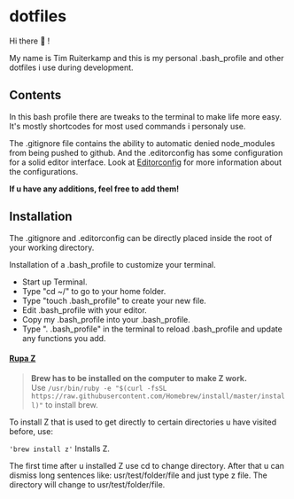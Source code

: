 # dotfiles

Hi there 🚀 !

My name is Tim Ruiterkamp and this is my personal .bash_profile and other dotfiles i use during development.


## Contents
In this bash profile there are tweaks to the terminal to make life more easy. It's mostly shortcodes for most used commands i personaly use.

The .gitignore file contains the ability to automatic denied node_modules from being pushed to github. And the .editorconfig has some configuration for a solid editor interface. Look at [Editorconfig](http://editorconfig.org/) for more information about the configurations.

**If u have any additions, feel free to add them!**

## Installation

The .gitignore and .editorconfig can be directly placed inside the root of your working directory.

Installation of a .bash_profile to customize your terminal.
* Start up Terminal.
* Type "cd ~/" to go to your home folder.
* Type "touch .bash_profile" to create your new file.
* Edit .bash_profile with your editor.
* Copy my .bash_profile into your .bash_profile.
* Type ". .bash_profile" in the terminal to reload .bash_profile and update any functions you add.

#### [Rupa Z](https://github.com/rupa/z)
> **Brew has to be installed on the computer to make Z work.**  
Use ``` /usr/bin/ruby -e "$(curl -fsSL https://raw.githubusercontent.com/Homebrew/install/master/install)" ``` to install brew.

To install Z that is used to get directly to certain directories u have visited before, use:

```'brew install z'``` Installs Z.

The first time after u installed Z use cd to change directory. After that u can dismiss long sentences like: usr/test/folder/file and just type z file. The directory will change to usr/test/folder/file.


